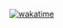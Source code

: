 [![wakatime](https://wakatime.com/badge/user/affaa2a6-9181-4ea8-b7cb-09d22c60bdec.svg)](https://wakatime.com/@affaa2a6-9181-4ea8-b7cb-09d22c60bdec)

